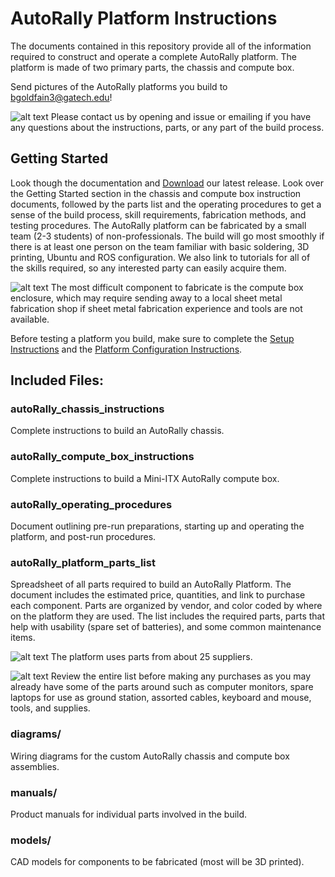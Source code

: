 [note]: https://github.com/AutoRally/autorally/wiki/note_icon.png "note"

# AutoRally Platform Instructions

The documents contained in this repository provide all of the information required to construct and operate a complete AutoRally platform. The platform is made of two primary parts, the chassis and compute box.

Send pictures of the AutoRally platforms you build to bgoldfain3@gatech.edu!

![alt text][note] Please contact us by opening and issue or emailing if you have any questions about the instructions, parts, or any part of the build process.

## Getting Started

Look though the documentation and [Download](https://github.com/AutoRally/autorally_platform_instructions/releases) our latest release. Look over the Getting Started section in the chassis and compute box instruction documents, followed by the parts list and the operating procedures to get a sense of the build process, skill requirements, fabrication methods, and testing procedures. The AutoRally platform can be fabricated by a small team (2-3 students) of non-professionals. The build will go most smoothly if there is at least one person on the team familiar with basic soldering, 3D printing, Ubuntu and ROS configuration. We also link to tutorials for all of the skills required, so any interested party can easily acquire them.

![alt text][note]  The most difficult component to fabricate is the compute box enclosure, which may require sending away to a local sheet metal fabrication shop if sheet metal fabrication experience and tools are not available.

Before testing a platform you build, make sure to complete the [Setup Instructions](https://github.com/AutoRally/autorally) and the [Platform Configuration Instructions](https://github.com/AutoRally/autorally/wiki/Platform%20Configuration%20Instructions).

## Included Files:

### autoRally_chassis_instructions

Complete instructions to build an AutoRally chassis.

### autoRally_compute_box_instructions

Complete instructions to build a Mini-ITX AutoRally compute box.

### autoRally_operating_procedures

Document outlining pre-run preparations, starting up and operating the platform, and post-run procedures.

### autoRally_platform_parts_list

Spreadsheet of all parts required to build an AutoRally Platform. The document includes the estimated price, quantities, and link to purchase each component. Parts are organized by vendor, and color coded by where on the platform they are used. The list includes the required parts, parts that help with usability (spare set of batteries), and some common maintenance items.

![alt text][note]  The platform uses parts from about 25 suppliers.

![alt text][note]  Review the entire list before making any purchases as you may already have some of the parts around such as computer monitors, spare laptops for use as ground station, assorted cables, keyboard and mouse, tools, and supplies. 

### diagrams/

Wiring diagrams for the custom AutoRally chassis and compute box assemblies.

### manuals/

Product manuals for individual parts involved in the build.

### models/

CAD models for components to be fabricated (most will be 3D printed).
